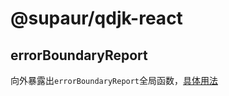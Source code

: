 # @supaur/qdjk-react
## errorBoundaryReport

向外暴露出`errorBoundaryReport`全局函数，[具体用法](https://github.com/clouDr-f2e/mitojs/blob/master/docs/guide.md#NPM%E5%8C%85%E5%BD%A2%E5%BC%8F)
